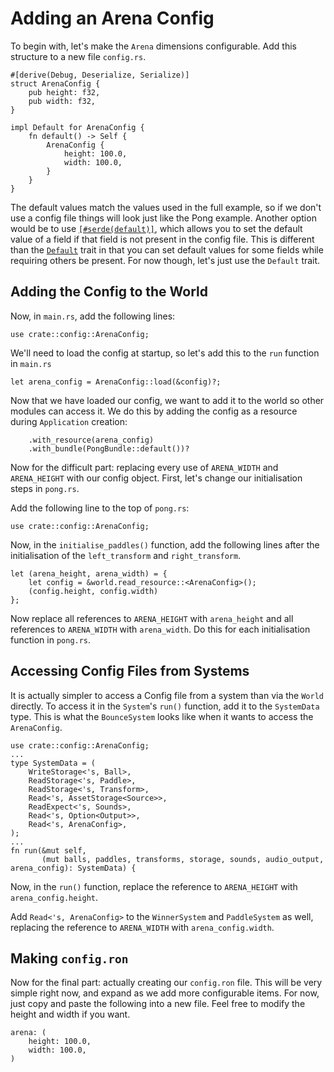 # Adding an Arena Config

To begin with, let's make the `Arena` dimensions configurable. Add this structure to a new file `config.rs`.

```rust,ignore
#[derive(Debug, Deserialize, Serialize)]
struct ArenaConfig {
    pub height: f32,
    pub width: f32,
}

impl Default for ArenaConfig {
    fn default() -> Self {
        ArenaConfig {
            height: 100.0,
            width: 100.0,
        }
    }
}
```

The default values match the values used in the full example, so if we don't use a config file things will
look just like the Pong example. Another option would be to use [`[#serde(default)]`][serde_default], which allows
you to set the default value of a field if that field is not present in the config file. This is different
than the [`Default`][default] trait in that you can set default values for some fields while requiring others
be present. For now though, let's just use the `Default` trait.

## Adding the Config to the World

Now, in `main.rs`, add the following lines:

```rust,ignore
use crate::config::ArenaConfig;
```

We'll need to load the config at startup, so let's add this to the `run` function in `main.rs`

```rust,ignore
let arena_config = ArenaConfig::load(&config)?;
```

Now that we have loaded our config, we want to add it to the world so other modules can access
it. We do this by adding the config as a resource during `Application` creation:


```rust,ignore
    .with_resource(arena_config)
    .with_bundle(PongBundle::default())?
```

Now for the difficult part: replacing every use of `ARENA_WIDTH` and `ARENA_HEIGHT` with our config object.
First, let's change our initialisation steps in `pong.rs`.

Add the following line to the top of `pong.rs`:

```rust,ignore
use crate::config::ArenaConfig;
```

Now, in the `initialise_paddles()` function, add the following lines after the initialisation of the
`left_transform` and `right_transform`.

```rust,ignore
let (arena_height, arena_width) = {
    let config = &world.read_resource::<ArenaConfig>();
    (config.height, config.width)
};
```

Now replace all references to `ARENA_HEIGHT` with `arena_height` and all references to `ARENA_WIDTH` with
`arena_width`. Do this for each initialisation function in `pong.rs`.

## Accessing Config Files from Systems

It is actually simpler to access a Config file from a system than via the `World` directly. To access
it in the `System`'s `run()` function, add it to the `SystemData` type. This is what the `BounceSystem` looks
like when it wants to access the `ArenaConfig`.

```rust,ignore
use crate::config::ArenaConfig;
...
type SystemData = (
    WriteStorage<'s, Ball>,
    ReadStorage<'s, Paddle>,
    ReadStorage<'s, Transform>,
    Read<'s, AssetStorage<Source>>,
    ReadExpect<'s, Sounds>,
    Read<'s, Option<Output>>,
    Read<'s, ArenaConfig>,
);
...
fn run(&mut self,
       (mut balls, paddles, transforms, storage, sounds, audio_output, arena_config): SystemData) {
```

Now, in the `run()` function, replace the reference to `ARENA_HEIGHT` with `arena_config.height`.

Add `Read<'s, ArenaConfig>` to the `WinnerSystem` and `PaddleSystem` as well, replacing the reference to
`ARENA_WIDTH` with `arena_config.width`.

## Making `config.ron`

Now for the final part: actually creating our `config.ron` file. This will be very simple right now, and
expand as we add more configurable items. For now, just copy and paste the following into a new file. Feel
free to modify the height and width if you want.

```ignore
arena: (
    height: 100.0,
    width: 100.0,
)
```


[config]: https://docs.rs/amethyst_config/0.6.0/amethyst_config/trait.Config.html
[ecsbundle]: https://docs.rs/amethyst_core/0.2.0/amethyst_core/bundle/trait.ECSBundle.html
[ecsbuild]: https://docs.rs/amethyst_core/0.2.0/amethyst_core/bundle/trait.ECSBundle.html#tymethod.build
[serde_default]: https://serde.rs/attr-default.html
[default]: https://doc.rust-lang.org/std/default/trait.Default.html
